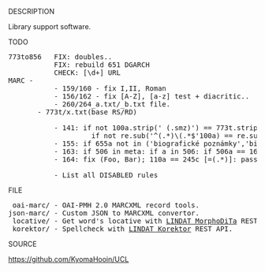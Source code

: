 
DESCRIPTION

Library support software.

TODO
<pre>
773to856   FIX: doubles..
           FIX: rebuild 651 DGARCH
           CHECK: [\d+] URL
MARC -
           - 159/160 - fix I,II, Roman
           - 156/162 - fix [A-Z], [a-z] test + diacritic..
           - 260/264_a.txt/_b.txt file.
	   - 773t/x.txt(base RS/RD)

           - 141: if not 100a.strip(' (.smz)') == 773t.strip('[samizdat]'):
                    if not re.sub('^(.*)\(.*$'100a) == re.sub('^(.*)\[.*$', 773t):
           - 155: if 655a not in ('biografické poznámky','bibliografické poznámky','bio-bibliografické poznámky'):
           - 163: if 506 in meta: if a in 506: if 506a == 163: pass
           - 164: fix (Foo, Bar); 110a == 245c [=(.*)]: pass

           - List all DISABLED rules
</pre>
FILE
<pre>
 oai-marc/ - OAI-PMH 2.0 MARCXML record tools.
json-marc/ - Custom JSON to MARCXML convertor.
 locative/ - Get word's locative with <a href="https://lindat.mff.cuni.cz/services/morphodita/">LINDAT MorphoDiTa</a> REST API.
 korektor/ - Spellcheck with <a href="https://lindat.mff.cuni.cz/services/korektor/">LINDAT Korektor</a> REST API.
</pre>
SOURCE

https://github.com/KyomaHooin/UCL

